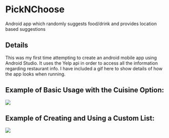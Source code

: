# PickNChoose
Android app which randomly suggests food/drink and provides location based suggestions

## Details
This was my first time attempting to create an android mobile app using Android Studio. It uses the Yelp api in order to access all the information regarding restaurant info.
I have included a gif here to show details of how the app looks when running.

## Example of Basic Usage with the Cuisine Option:
![](https://github.com/tsunamiyama/PickNChoose/blob/master/PickNChoose1.gif)

## Example of Creating and Using a Custom List:
![](https://github.com/tsunamiyama/PickNChoose/blob/master/PickNChoose2.gif)
